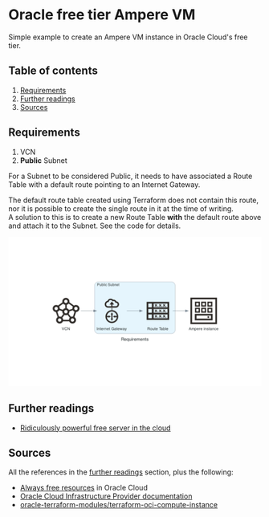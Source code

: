 # Oracle free tier Ampere VM

Simple example to create an Ampere VM instance in Oracle Cloud's free tier.

## Table of contents <!-- omit in toc -->

1. [Requirements](#requirements)
1. [Further readings](#further-readings)
1. [Sources](#sources)

## Requirements

1. VCN
1. **Public** Subnet

For a Subnet to be considered Public, it needs to have associated a Route Table with a default route pointing to an Internet Gateway.

The default route table created using Terraform does not contain this route, nor it is possible to create the single route in it at the time of writing.<br />
A solution to this is to create a new Route Table **with** the default route above and attach it to the Subnet. See the code for details.

![requirements]

## Further readings

- [Ridiculously powerful free server in the cloud]

## Sources

All the references in the [further readings] section, plus the following:

- [Always free resources] in Oracle Cloud
- [Oracle Cloud Infrastructure Provider documentation]
- [oracle-terraform-modules/terraform-oci-compute-instance]

<!--
  References
  -->

<!-- Upstream -->
[always free resources]: https://docs.oracle.com/en-us/iaas/Content/FreeTier/freetier_topic-Always_Free_Resources.htm
[oracle cloud infrastructure provider documentation]: https://registry.terraform.io/providers/oracle/oci/latest/docs
[oracle-terraform-modules/terraform-oci-compute-instance]: https://github.com/oracle-terraform-modules/terraform-oci-compute-instance

<!-- In-article sections -->
[further readings]: #further-readings

<!-- Files -->
[requirements]: design/requirements.png

<!-- Others -->
[ridiculously powerful free server in the cloud]: https://medium.com/codex/ridiculously-powerful-free-server-in-the-cloud-dd4da8524a9c
